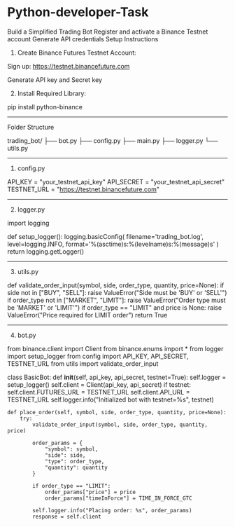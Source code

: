 # Python-developer-Task
Build a Simplified Trading Bot  Register and activate a Binance Testnet account  Generate API credentials
 Setup Instructions

1. Create Binance Futures Testnet Account:

Sign up: https://testnet.binancefuture.com

Generate API key and Secret key



2. Install Required Library:



pip install python-binance


---

Folder Structure

trading_bot/
├── bot.py
├── config.py
├── main.py
├── logger.py
└── utils.py


---

1. config.py

API_KEY = "your_testnet_api_key"
API_SECRET = "your_testnet_api_secret"
TESTNET_URL = "https://testnet.binancefuture.com"


---

 2. logger.py

import logging

def setup_logger():
    logging.basicConfig(
        filename='trading_bot.log',
        level=logging.INFO,
        format='%(asctime)s:%(levelname)s:%(message)s'
    )
    return logging.getLogger()


---

 3. utils.py

def validate_order_input(symbol, side, order_type, quantity, price=None):
    if side not in ["BUY", "SELL"]:
        raise ValueError("Side must be 'BUY' or 'SELL'")
    if order_type not in ["MARKET", "LIMIT"]:
        raise ValueError("Order type must be 'MARKET' or 'LIMIT'")
    if order_type == "LIMIT" and price is None:
        raise ValueError("Price required for LIMIT order")
    return True


---

 4. bot.py

from binance.client import Client
from binance.enums import *
from logger import setup_logger
from config import API_KEY, API_SECRET, TESTNET_URL
from utils import validate_order_input

class BasicBot:
    def __init__(self, api_key, api_secret, testnet=True):
        self.logger = setup_logger()
        self.client = Client(api_key, api_secret)
        if testnet:
            self.client.FUTURES_URL = TESTNET_URL
        self.client.API_URL = TESTNET_URL
        self.logger.info("Initialized bot with testnet=%s", testnet)

    def place_order(self, symbol, side, order_type, quantity, price=None):
        try:
            validate_order_input(symbol, side, order_type, quantity, price)

            order_params = {
                "symbol": symbol,
                "side": side,
                "type": order_type,
                "quantity": quantity
            }

            if order_type == "LIMIT":
                order_params["price"] = price
                order_params["timeInForce"] = TIME_IN_FORCE_GTC

            self.logger.info("Placing order: %s", order_params)
            response = self.client
